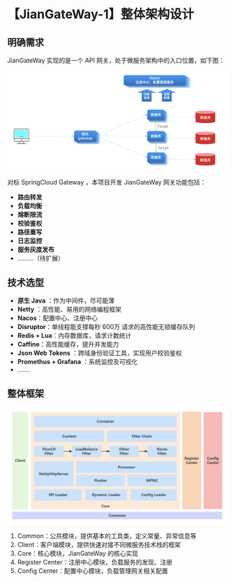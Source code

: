 # 【JianGateWay-1】整体架构设计

## 明确需求

JianGateWay 实现的是一个 API 网关，处于微服务架构中的入口位置，如下图：

![image-20230615161200532](./assets/image-20230615161200532.png)

对标 SpringCloud Gateway ，本项目开发 JianGateWay  网关功能包括：

- **路由转发**
- **负载均衡**
- **熔断限流**
- **校验鉴权**
- **路径重写**
- **日志监控**
- **服务灰度发布**
- .........（待扩展）

## 技术选型

- **原生 Java** ：作为中间件，尽可能薄
- **Netty** ：高性能、易用的网络编程框架
- **Nacos**：配置中心、注册中心
- **Disruptor**：单线程能支撑每秒 600万 请求的高性能无锁缓存队列
- **Redis + Lua**：内存数据库，请求计数统计
- **Caffine**：高性能缓存，提升并发能力
- **Json Web Tokens** ：跨域身份验证工具，实现用户校验鉴权
- **Promethus + Grafana** ：系统监控及可视化
- .......

## 整体框架

![未命名文件 (1)](./assets/%E6%9C%AA%E5%91%BD%E5%90%8D%E6%96%87%E4%BB%B6%20(1).png)

1. Common：公共模块，提供基本的工具类，定义常量、异常信息等
2. Client：客户端模块，提供快速对接不同微服务技术栈的框架
3. Core：核心模块，JianGateWay 的核心实现
4. Register Center：注册中心模块，负载服务的发现、注册
5. Config Center：配置中心模块，负载管理网关相关配置

